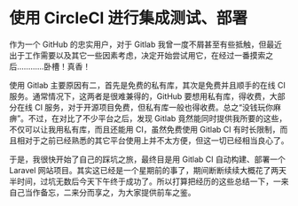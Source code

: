 # 使用 CircleCI 进行集成测试、部署

作为一个 GitHub 的忠实用户，对于 Gitlab 我曾一度不屑甚至有些抵触，但最近出于工作需要以及其它一些因素考虑，决定开始尝试用它，在经过一番摸索之后…………卧槽！真香！

使用 Gitlab 主要原因有二，首先是免费的私有库，其次是免费并且顺手的在线 CI 服务。通常情况下，这两者是很难兼得的，GitHub 要想用私有库，得收费，大部分在线 CI 服务，对于开源项目免费，但私有库一般也得收费。总之“没钱玩你麻痹”。不过，在对比了不少平台之后，发现 Gitlab 竟然能同时提供我所要的这些，不仅可以让我用私有库，而且还能用 CI，虽然免费使用 Gitlab CI 有时长限制，而且相对于之前已经熟悉的其它平台使用上并不太方便，但这一切已经相当良心了。

于是，我很快开始了自己的踩坑之旅，最终目是用 Gitlab CI 自动构建、部署一个 Laravel 网站项目。其实这已经是一个星期前的事了，期间断断续续大概花了两天半时间，过坑无数后今天下午终于成功了。所以打算把经历的这些总结一下，一来自己当作备忘，二来分而享之，为大家提供前车之鉴。

## 
